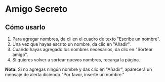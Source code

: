 # Amigo Secreto

## Cómo usarlo

1) Para agregar nombres, da cli en el cuadro de texto "Escribe un nombre".
2) Una vez que hayas escrito un nombre, da clic en "Añadir".
3) Cuando hayas agregado los nombres necesarios, da clic en "Sortear amigo".
4) Si quieres volver a sortear nuevos nombres, recarga la página. 

**Nota:** Si no agregas ningún nombre y das clic en "Añadir", aparecerá un mensaje de alerta diciendo "Por favor, inserte un nombre."
